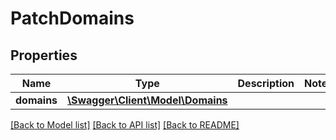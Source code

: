 # PatchDomains

## Properties
Name | Type | Description | Notes
------------ | ------------- | ------------- | -------------
**domains** | [**\Swagger\Client\Model\Domains**](Domains.md) |  | 

[[Back to Model list]](../../README.md#documentation-for-models) [[Back to API list]](../../README.md#documentation-for-api-endpoints) [[Back to README]](../../README.md)

